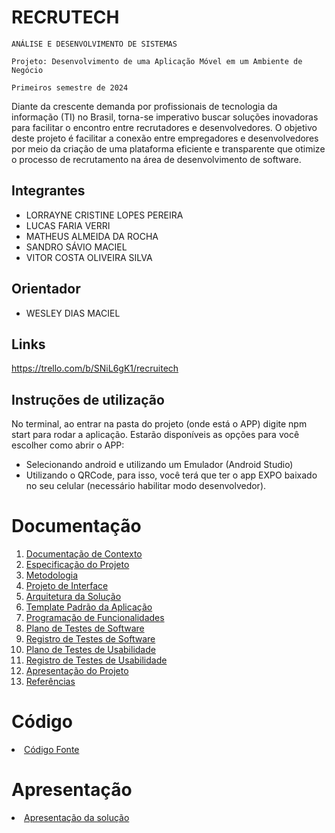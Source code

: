 # RECRUTECH

`ANÁLISE E DESENVOLVIMENTO DE SISTEMAS`

`Projeto: Desenvolvimento de uma Aplicação Móvel em um Ambiente de Negócio`

`Primeiros semestre de 2024`

Diante da crescente demanda por profissionais de tecnologia da informação (TI) no Brasil, torna-se imperativo buscar soluções inovadoras para facilitar o encontro entre recrutadores e desenvolvedores. O objetivo deste projeto é facilitar a conexão entre empregadores e desenvolvedores por meio da criação de uma plataforma eficiente e transparente que otimize o processo de recrutamento na área de desenvolvimento de software.

## Integrantes

* LORRAYNE CRISTINE LOPES PEREIRA
* LUCAS FARIA VERRI
* MATHEUS ALMEIDA DA ROCHA 
* SANDRO SÁVIO MACIEL
* VITOR COSTA OLIVEIRA SILVA

## Orientador

* WESLEY DIAS MACIEL

## Links
https://trello.com/b/SNiL6gK1/recruitech

## Instruções de utilização

No terminal, ao entrar na pasta do projeto (onde está o APP) digite npm start para rodar a aplicação. Estarão disponíveis as opções para você escolher como abrir o APP:
- Selecionando android e utilizando um Emulador (Android Studio)
- Utilizando o QRCode, para isso, você terá que ter o app EXPO baixado no seu celular (necessário habilitar modo desenvolvedor).

# Documentação

<ol>
<li><a href="docs/01-Documentação de Contexto.md"> Documentação de Contexto</a></li>
<li><a href="docs/02-Especificação do Projeto.md"> Especificação do Projeto</a></li>
<li><a href="docs/03-Metodologia.md"> Metodologia</a></li>
<li><a href="docs/04-Projeto de Interface.md"> Projeto de Interface</a></li>
<li><a href="docs/05-Arquitetura da Solução.md"> Arquitetura da Solução</a></li>
<li><a href="docs/06-Template Padrão da Aplicação.md"> Template Padrão da Aplicação</a></li>
<li><a href="docs/07-Programação de Funcionalidades.md"> Programação de Funcionalidades</a></li>
<li><a href="docs/08-Plano de Testes de Software.md"> Plano de Testes de Software</a></li>
<li><a href="docs/09-Registro de Testes de Software.md"> Registro de Testes de Software</a></li>
<li><a href="docs/10-Plano de Testes de Usabilidade.md"> Plano de Testes de Usabilidade</a></li>
<li><a href="docs/11-Registro de Testes de Usabilidade.md"> Registro de Testes de Usabilidade</a></li>
<li><a href="docs/12-Apresentação do Projeto.md"> Apresentação do Projeto</a></li>
<li><a href="docs/13-Referências.md"> Referências</a></li>
</ol>

# Código

<li><a href="src/README.md"> Código Fonte</a></li>

# Apresentação

<li><a href="presentation/README.md"> Apresentação da solução</a></li>
